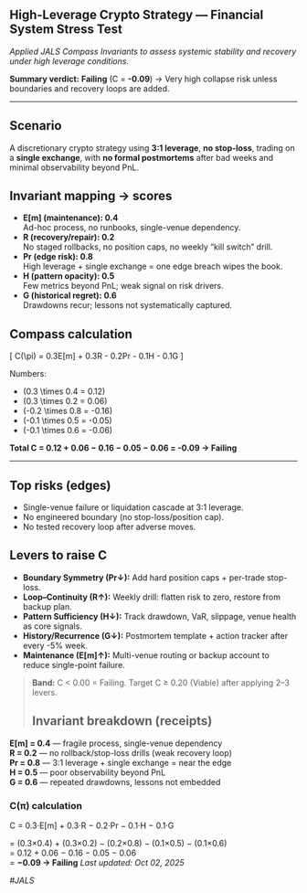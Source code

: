 ## High-Leverage Crypto Strategy — Financial System Stress Test  
_Applied JALS Compass Invariants to assess systemic stability and recovery under high leverage conditions._

**Summary verdict:** **Failing** (C = **-0.09**) → Very high collapse risk unless boundaries and recovery loops are added.

---

## Scenario
A discretionary crypto strategy using **3:1 leverage**, **no stop-loss**, trading on a **single exchange**, with **no formal postmortems** after bad weeks and minimal observability beyond PnL.

## Invariant mapping → scores
- **E[m] (maintenance): 0.4**  
  Ad-hoc process, no runbooks, single-venue dependency.
- **R (recovery/repair): 0.2**  
  No staged rollbacks, no position caps, no weekly “kill switch” drill.
- **Pr (edge risk): 0.8**  
  High leverage + single exchange = one edge breach wipes the book.
- **H (pattern opacity): 0.5**  
  Few metrics beyond PnL; weak signal on risk drivers.
- **G (historical regret): 0.6**  
  Drawdowns recur; lessons not systematically captured.

## Compass calculation
\[
C(\pi) = 0.3E[m] + 0.3R - 0.2Pr - 0.1H - 0.1G
\]

Numbers:
- \(0.3 \times 0.4 = 0.12\)  
- \(0.3 \times 0.2 = 0.06\)  
- \(-0.2 \times 0.8 = -0.16\)  
- \(-0.1 \times 0.5 = -0.05\)  
- \(-0.1 \times 0.6 = -0.06\)

**Total C = 0.12 + 0.06 − 0.16 − 0.05 − 0.06 = -0.09 → Failing**

---

## Top risks (edges)
- Single-venue failure or liquidation cascade at 3:1 leverage.  
- No engineered boundary (no stop-loss/position cap).  
- No tested recovery loop after adverse moves.

## Levers to raise C
- **Boundary Symmetry (Pr↓):** Add hard position caps + per-trade stop-loss.  
- **Loop–Continuity (R↑):** Weekly drill: flatten risk to zero, restore from backup plan.  
- **Pattern Sufficiency (H↓):** Track drawdown, VaR, slippage, venue health as core signals.  
- **History/Recurrence (G↓):** Postmortem template + action tracker after every -5% week.  
- **Maintenance (E[m]↑):** Multi-venue routing or backup account to reduce single-point failure.

> **Band:** C < 0.00 = Failing. Target C ≥ 0.20 (Viable) after applying 2–3 levers.
>## Invariant breakdown (receipts)

**E[m] = 0.4** — fragile process, single-venue dependency  
**R = 0.2** — no rollback/stop-loss drills (weak recovery loop)  
**Pr = 0.8** — 3:1 leverage + single exchange = near the edge  
**H = 0.5** — poor observability beyond PnL  
**G = 0.6** — repeated drawdowns, lessons not embedded

### C(π) calculation
C = 0.3·E[m] + 0.3·R − 0.2·Pr − 0.1·H − 0.1·G

= (0.3×0.4) + (0.3×0.2) − (0.2×0.8) − (0.1×0.5) − (0.1×0.6)  
= 0.12 + 0.06 − 0.16 − 0.05 − 0.06  
= **−0.09 → Failing**
_Last updated: Oct 02, 2025_  

*#JALS*
